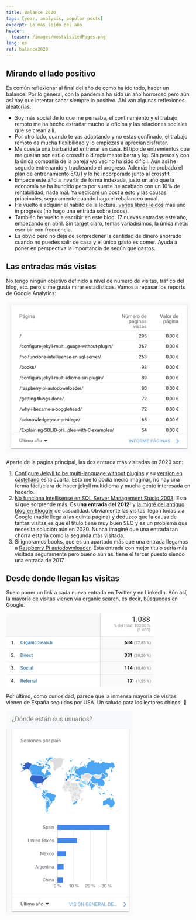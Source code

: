 ```yaml
---
title: Balance 2020
tags: [year, analysis, popular posts]
excerpt: Lo más leído del año
header:
  teaser: /images/mostVisitedPages.png
lang: es
ref: balance2020
---
```


## Mirando el lado positivo

Es común reflexionar al final del año de como ha ido todo, hacer un balance. Por lo general, con la pandemia ha sido un año horroroso pero aún así hay que intentar sacar siempre lo positivo. Ahí van algunas reflexiones aleatorias:

- Soy más social de lo que me pensaba, el confinamiento y el trabajo remoto me ha hecho extrañar mucho la oficina y las relaciones sociales que se crean allí.
- Por otro lado, cuando te vas adaptando y no estas confinado, el trabajo remoto da mucha flexibilidad y lo empiezas a apreciar/disfrutar.
- Me cuesta una barbaridad entrenar en casa. El tipo de entremientos que me gustan son estilo crossfit o directamente barra y kg. Sin pesos y con la única compañia de la pareja y/o vecino ha sido difícil. Aún así he seguido entrenando y trackeando el progreso. Además he probado el plan de entrenamiento 5/3/1 y lo he incorporado junto al crossfit.
- Empecé este año a invertir de forma indexada, justo un año que la economía se ha hundido pero por suerte he acabado con un 10% de rentabilidad, nada mal. Ya dedicaré un post a esto y las causas principales, seguramente cuando haga el rebalanceo anual.
- He vuelto a adquirir el hábito de la lectura, [varios libros leídos](https://juan.pallares.me/books/) más uno in progress (no hago una entrada sobre todos).
- También he vuelto a escribir en este blog. 17 nuevas entradas este año, empezando en abril. Sin target claro, temas variadísimos, la única meta: escribir con frecuencia.
- Es obvio pero no deja de sorpredener la cantidad de dinero ahorrado cuando no puedes salir de casa y el único gasto es comer. Ayuda a poner en perspectiva la importancia de según que gastos.

## Las entradas más vistas

No tengo ningún objetivo definido a nivel de número de visitas, tráfico del blog, etc. pero si me gusta mirar estadísticas. Vamos a repasar los reports de Google Analytics:

![Most visited pages](/images/mostVisitedPages.png)

Aparte de la pagina principal, las dos entrada más visitadas en 2020 son:

1. [Configure Jekyll to be multi-language without plugins](https://juan.pallares.me/configure-jekyll-multi-language-without-plugin/) y su [version en castellano](https://juan.pallares.me/configura-jekyll-multi-idioma-sin-plugin/) es la cuarta. Esto me lo podía medio imaginar, no hay una forma fácil/clara de hacer jekyll multidioma y mucha gente interesada en hacerlo.
2. [No funciona Intellisense en SQL Server Management Studio 2008](https://juan.pallares.me/no-funciona-intellisense-en-sql-server/). Esta si que sorprende más. **Es una entrada del 2012!** y [la migré del antiguo blog en Blogger](https://juan.pallares.me/moving-to-jekyll/) de casualidad. Obviamente las visitas llegan todas via Google (nadie llega a las quinta página) y deduzco que la causa de tantas visitas es que el título tiene muy buen SEO y es un problema que necesita solución aún en 2020. Nunca imaginé que una entrada tan chorra estaría como la segunda más visitada.
3. Si ignoramos books, que es un apartado más que una entrada llegamos a [Raspberry Pi autodownloader](https://juan.pallares.me/raspberry-pi-autodownloader/). Esta entrada con mejor título sería más visitada seguramente pero bueno aún así tiene el tercer puesto siendo una entrada de 2017.

## Desde donde llegan las visitas

Suelo poner un link a cada nueva entrada en Twitter y en LinkedIn. Aún así, la mayoría de visitas vienen via organic search, es decir, búsquedas en Google.

![Visitors source](/images/usersOrigin.png)

Por último, como curiosidad, parece que la inmensa mayoría de visitas vienen de España seguidos por USA. Un saludo para los lectores chinos! 🤣

![Visitors country of origin](/images/countryOfOrigin.png)
